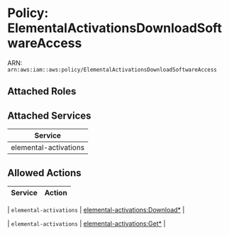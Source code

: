# Policy: ElementalActivationsDownloadSoftwareAccess

ARN: `arn:aws:iam::aws:policy/ElementalActivationsDownloadSoftwareAccess`

## Attached Roles

## Attached Services

| Service |
|---------|
| elemental-activations |

## Allowed Actions

| Service | Action |
|:-------:|--------|

| `elemental-activations` | [elemental-activations:Download*](../actions.md#elemental-activations:downloadall) |

| `elemental-activations` | [elemental-activations:Get*](../actions.md#elemental-activations:getall) |
